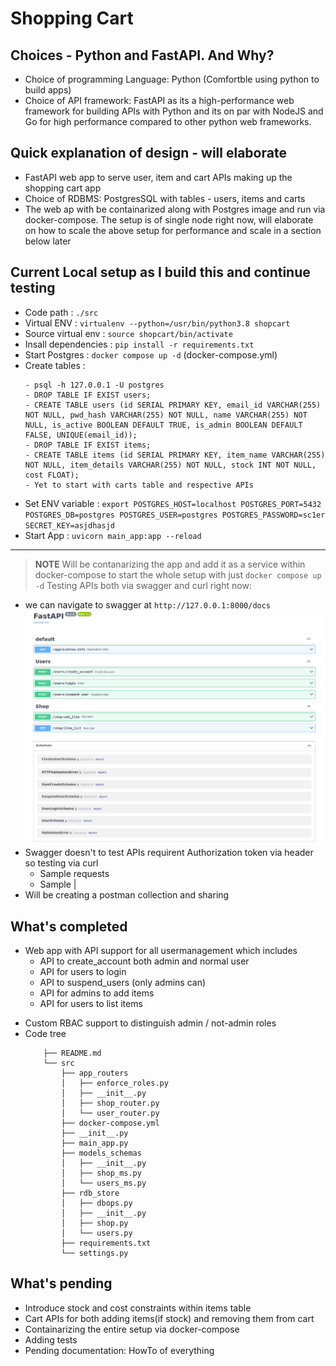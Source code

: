 # Shopping Cart 

## Choices - Python and FastAPI. And Why?
* Choice of programming Language: Python (Comfortble using python to build apps)
* Choice of API framework: FastAPI as its a high-performance web framework for building APIs with Python and its on par with NodeJS and Go for high performance compared to other python web frameworks.

## Quick explanation of design - will elaborate
* FastAPI web app to serve user, item and cart APIs making up the shopping cart app
* Choice of RDBMS: PostgresSQL with tables - users, items and carts
* The web ap with be containarized along with Postgres image and run via docker-compose. The setup is of single node right now, will elaborate on how to scale the above setup for performance and scale in a section below later

## Current Local setup as I build this and continue testing
* Code path           : `./src`
* Virtual ENV         : `virtualenv --python=/usr/bin/python3.8 shopcart`
* Source virtual env  : `source shopcart/bin/activate`
* Insall dependencies : `pip install -r requirements.txt`
* Start Postgres      : `docker compose up -d`  (docker-compose.yml)
* Create tables       : 
    ```
    - psql -h 127.0.0.1 -U postgres
    - DROP TABLE IF EXIST users;
    - CREATE TABLE users (id SERIAL PRIMARY KEY, email_id VARCHAR(255) NOT NULL, pwd_hash VARCHAR(255) NOT NULL, name VARCHAR(255) NOT NULL, is_active BOOLEAN DEFAULT TRUE, is_admin BOOLEAN DEFAULT FALSE, UNIQUE(email_id));
    - DROP TABLE IF EXIST items;
    - CREATE TABLE items (id SERIAL PRIMARY KEY, item_name VARCHAR(255) NOT NULL, item_details VARCHAR(255) NOT NULL, stock INT NOT NULL, cost FLOAT);
    - Yet to start with carts table and respective APIs
    ```
* Set ENV variable    : `export POSTGRES_HOST=localhost POSTGRES_PORT=5432 POSTGRES_DB=postgres POSTGRES_USER=postgres POSTGRES_PASSWORD=sc1er SECRET_KEY=asjdhasjd`
* Start App           : `uvicorn main_app:app --reload`

---

> **NOTE** Will be contanarizing the app and add it as a service within docker-compose to start the whole setup with just `docker compose up -d`
Testing APIs both via swagger and curl right now:
* we can navigate to swagger at `http://127.0.0.1:8000/docs`
    ![Alt text](swagger.png)
* Swagger doesn't to test APIs requirent Authorization token via header so testing via curl
    - Sample requests
    - Sample | 
* Will be creating a postman collection and sharing


##  What's completed
- Web app with API support for all usermanagement which includes 
    - API to create_account both admin and normal user
    - API for users to login
    - API to suspend_users (only admins can)
    - API for admins to add items
    - API for users to list items
* Custom RBAC support to distinguish admin / not-admin roles
* Code tree
    ```
        ├── README.md
        └── src
            ├── app_routers
            │   ├── enforce_roles.py
            │   ├── __init__.py
            │   ├── shop_router.py
            │   └── user_router.py
            ├── docker-compose.yml
            ├── __init__.py
            ├── main_app.py
            ├── models_schemas
            │   ├── __init__.py
            │   ├── shop_ms.py
            │   └── users_ms.py
            ├── rdb_store
            │   ├── dbops.py
            │   ├── __init__.py
            │   ├── shop.py
            │   └── users.py
            ├── requirements.txt
            └── settings.py
    ```


## What's pending
* Introduce stock and cost constraints within items table
* Cart APIs for both adding items(if stock) and removing them from cart
* Containarizing the entire setup via docker-compose
* Adding tests
* Pending documentation: HowTo of everything
